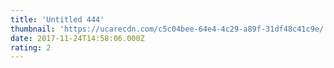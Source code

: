 ```yaml
---
title: 'Untitled 444'
thumbnail: 'https://ucarecdn.com/c5c04bee-64e4-4c29-a89f-31df48c41c9e/'
date: 2017-11-24T14:58:06.000Z
rating: 2
---
```

